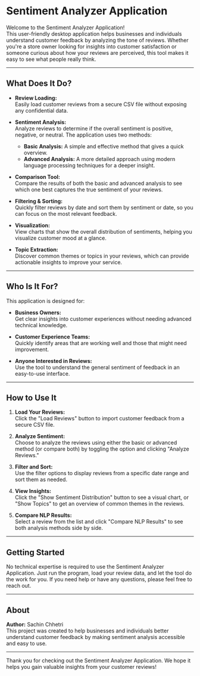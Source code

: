 # Sentiment Analyzer Application

Welcome to the Sentiment Analyzer Application!  
This user-friendly desktop application helps businesses and individuals understand customer feedback by analyzing the tone of reviews. Whether you're a store owner looking for insights into customer satisfaction or someone curious about how your reviews are perceived, this tool makes it easy to see what people really think.

---

## What Does It Do?

- **Review Loading:**  
  Easily load customer reviews from a secure CSV file without exposing any confidential data.

- **Sentiment Analysis:**  
  Analyze reviews to determine if the overall sentiment is positive, negative, or neutral. The application uses two methods:
  - **Basic Analysis:** A simple and effective method that gives a quick overview.
  - **Advanced Analysis:** A more detailed approach using modern language processing techniques for a deeper insight.

- **Comparison Tool:**  
  Compare the results of both the basic and advanced analysis to see which one best captures the true sentiment of your reviews.

- **Filtering & Sorting:**  
  Quickly filter reviews by date and sort them by sentiment or date, so you can focus on the most relevant feedback.

- **Visualization:**  
  View charts that show the overall distribution of sentiments, helping you visualize customer mood at a glance.

- **Topic Extraction:**  
  Discover common themes or topics in your reviews, which can provide actionable insights to improve your service.

---

## Who Is It For?

This application is designed for:
- **Business Owners:**  
  Get clear insights into customer experiences without needing advanced technical knowledge.
  
- **Customer Experience Teams:**  
  Quickly identify areas that are working well and those that might need improvement.
  
- **Anyone Interested in Reviews:**  
  Use the tool to understand the general sentiment of feedback in an easy-to-use interface.

---

## How to Use It

1. **Load Your Reviews:**  
   Click the "Load Reviews" button to import customer feedback from a secure CSV file.

2. **Analyze Sentiment:**  
   Choose to analyze the reviews using either the basic or advanced method (or compare both) by toggling the option and clicking "Analyze Reviews."

3. **Filter and Sort:**  
   Use the filter options to display reviews from a specific date range and sort them as needed.

4. **View Insights:**  
   Click the "Show Sentiment Distribution" button to see a visual chart, or "Show Topics" to get an overview of common themes in the reviews.

5. **Compare NLP Results:**  
   Select a review from the list and click "Compare NLP Results" to see both analysis methods side by side.

---

## Getting Started

No technical expertise is required to use the Sentiment Analyzer Application. Just run the program, load your review data, and let the tool do the work for you. If you need help or have any questions, please feel free to reach out.

---

## About

**Author:** Sachin Chhetri  
This project was created to help businesses and individuals better understand customer feedback by making sentiment analysis accessible and easy to use.

---

Thank you for checking out the Sentiment Analyzer Application. We hope it helps you gain valuable insights from your customer reviews!
